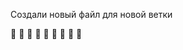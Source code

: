 Создали новый файл для новой ветки

:christmas_tree: :christmas_tree: :christmas_tree: :christmas_tree: :christmas_tree: :christmas_tree: :christmas_tree: :christmas_tree: :christmas_tree: